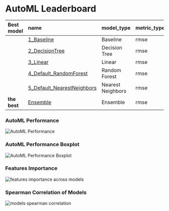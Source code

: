 # AutoML Leaderboard

| Best model   | name                                                               | model_type        | metric_type   |   metric_value |   train_time |
|:-------------|:-------------------------------------------------------------------|:------------------|:--------------|---------------:|-------------:|
|              | [1_Baseline](1_Baseline/README.md)                                 | Baseline          | rmse          |         229606 |         1.42 |
|              | [2_DecisionTree](2_DecisionTree/README.md)                         | Decision Tree     | rmse          |         491324 |         4.68 |
|              | [3_Linear](3_Linear/README.md)                                     | Linear            | rmse          |         778165 |         3.18 |
|              | [4_Default_RandomForest](4_Default_RandomForest/README.md)         | Random Forest     | rmse          |         175504 |         3.05 |
|              | [5_Default_NearestNeighbors](5_Default_NearestNeighbors/README.md) | Nearest Neighbors | rmse          |         188088 |         1.74 |
| **the best** | [Ensemble](Ensemble/README.md)                                     | Ensemble          | rmse          |         173854 |         0.33 |

### AutoML Performance
![AutoML Performance](ldb_performance.png)

### AutoML Performance Boxplot
![AutoML Performance Boxplot](ldb_performance_boxplot.png)

### Features Importance
![features importance across models](features_heatmap.png)



### Spearman Correlation of Models
![models spearman correlation](correlation_heatmap.png)

